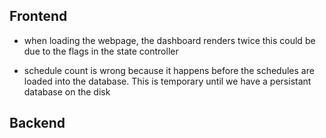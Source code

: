 ## Frontend
* when loading the webpage, the dashboard renders twice
this could be due to the flags in the state controller

* schedule count is wrong because it happens before the schedules
are loaded into the database. This is temporary until we have a persistant
database on the disk

## Backend